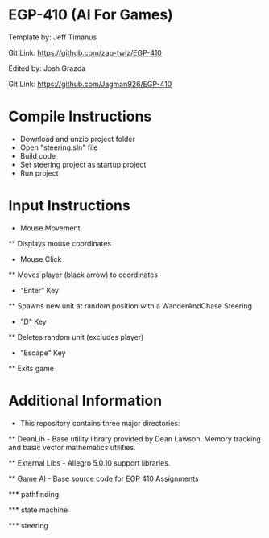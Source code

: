 # EGP-410 (AI For Games) 

Template by: Jeff Timanus

Git Link: https://github.com/zap-twiz/EGP-410

Edited by: Josh Grazda

Git Link: https://github.com/Jagman926/EGP-410

# Compile Instructions
 * Download and unzip project folder
 * Open "steering.sln" file
 * Build code
 * Set steering project as startup project
 * Run project

# Input Instructions
 * Mouse Movement

 ** Displays mouse coordinates

 * Mouse Click 

 ** Moves player (black arrow) to coordinates

 * "Enter" Key 

 ** Spawns new unit at random position with a WanderAndChase Steering

 * "D" Key

 ** Deletes random unit (excludes player)

 * "Escape" Key

 ** Exits game

# Additional Information
 * This repository contains three major directories:

 ** DeanLib - Base utility library provided by Dean Lawson. Memory tracking and basic vector mathematics utilities.

 ** External Libs - Allegro 5.0.10 support libraries.

 ** Game AI - Base source code for EGP 410 Assignments

   *** pathfinding

   *** state machine

   *** steering
